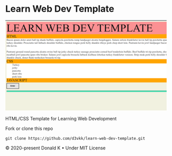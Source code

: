 # Learn Web Dev Template

![Learn Web Dev Template Screenshot](https://github.com/d3vkk/learn-web-dev-template/blob/master/screenshot.png)

HTML/CSS Template for Learning Web Development

Fork or clone this repo
```
git clone https://github.com/d3vkk/learn-web-dev-template.git
```

© 2020-present Donald K • Under MIT License
